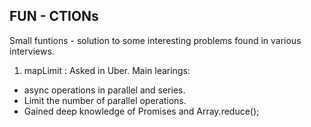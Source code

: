 ## FUN - CTIONs

Small funtions - solution to some interesting problems found in various interviews.

1. mapLimit : Asked in Uber. Main learings:

- async operations in parallel and series.
- Limit the number of parallel operations.
- Gained deep knowledge of Promises and Array.reduce();
